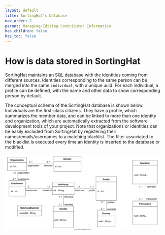 ```yaml
---
layout: default
title: SortingHat's Database
nav_order: 2
parent: Managing/Editing Contributor Information
has_children: false
has_toc: false
---
```


# How is data stored in SortingHat

SortingHat maintains an SQL database with the identities coming from different sources.
Identities corresponding to the same person can be merged into the same
<code>individual</code>, with a unique uuid. For each individual, a profile can be
defined, with the name and other data to show corresponding person by default.

The conceptual schema of the SortingHat database is shown below. Individuals are the
first-class citizens. They have a profile, which summarizes the member data, and can be
linked to more than one identity and organization, which are automatically extracted from
the software development tools of your project. Note that organizations or identities can
be easily excluded from SortingHat by registering their names/emails/usernames to a
matching blacklist. The filter associated to the blacklist is executed every time an
identity is inserted to the database or modified.

![sh-database-diagram](./assets/sh-database-diagram.svg)
